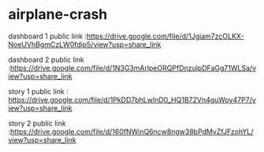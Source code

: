 # airplane-crash

dashboard 1 public link :https://drive.google.com/file/d/1Jgiam7zcOLKX-NoeUVhBgmCzLW0fdip5/view?usp=share_link

dashboard 2 public link :https://drive.google.com/file/d/1N3G3mArlpeORQPfDnzulpDFaGg71WLSa/view?usp=share_link

 story 1 public link : https://drive.google.com/file/d/1PkDD7bhLwInD0_HQ1B72Vn4guWoy47P7/view?usp=share_link

story 2 public link :https://drive.google.com/file/d/160fNWinQ6ncw8ngw38bPdMvZfJFzohYL/view?usp=share_link
